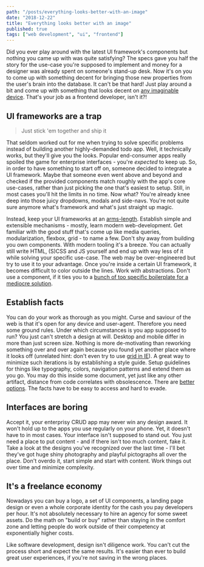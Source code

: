 ```yaml
---
path: "/posts/everything-looks-better-with-an-image"
date: "2018-12-22"
title: "Everything looks better with an image"
published: true
tags: ["web development", "ui", "frontend"]
---
```


Did you ever play around with the latest UI framework's components but nothing you came up with was quite satisfying?
The specs gave you half the story for the use-case you're supposed to implement and money for a designer was already
spent on someone's stand-up desk. Now it's on you to come up with something decent for bringing those new properties
from the user's brain into the database. It can't be that hard! Just play around a bit and come up with something that looks
decent on [any imaginable device](https://www.unihertz.com/blog/media-3/post/this-adorable-device-might-be-the-worlds-smallest-4g-smartphone-check-it-out-57).
That's your job as a frontend developer, isn't it?!

## UI frameworks are a trap

> Just stick 'em together and ship it

That seldom worked out for me when trying to solve specific problems instead of building another highly-demanded todo
app. Well, it technically works, but they'll give you the looks. Popular end-consumer apps really spoiled the game for
enterprise interfaces - you're *expected* to keep up. So, in order to have something to start off on, someone decided
to integrate a UI framework. Maybe that someone even went above and beyond and checked if the provided components match
roughly with the app's core use-cases, rather than just picking the one that's easiest to setup. Still, in most cases
 you'll hit the limits in no time. Now what? You're already knee deep into those juicy dropdowns, modals and 
side-navs. You're not quite sure anymore what's framework and what's just straight up magic.

Instead, keep your UI frameworks at an [arms-length](https://blog.cleancoder.com/uncle-bob/2011/09/30/Screaming-Architecture.html).
Establish simple and extensible mechanisms - mostly, learn modern web-development. Get familiar with the good stuff 
that's come up like media queries, modularization, flexbox, grid - to name a few. Don't shy away from 
building you own components. With modern tooling it's a breeze. 
You can actually still write HTML, (S)CSS and JS yourself and end up with way less of it while solving your specific 
use-case. The web may be over-engineered but try to use it to your advantage. Once you're inside a certain UI framework,
it becomes difficult to color outside the lines. Work with abstractions. Don't use a component, if it ties you
to a [bunch of too specific boilerplate for a mediocre solution](https://material.angular.io/components/table/overview).

## Establish facts

You can do your work as thorough as you might. Curse and saviour of the web is that it's open for any device and 
user-agent. Therefore you need some ground rules. Under which circumstances is you app supposed to run? You just can't
stretch a design at will. Desktop and mobile differ in more than just screen size. Nothing is more de-motivating than
reworking something over and over again because you found yet another place where it looks off (unrelated hint: 
don't even try to use [grid in IE](https://rachelandrew.co.uk/archives/2016/11/26/should-i-try-to-use-the-ie-implementation-of-css-grid-layout/)).
A great way to minimize such iterations is by establishing a style guide. Setup guidelines for things like typography, 
colors, navigation patterns and extend them as you go. You may do this inside some document, yet just like any other
artifact, distance from code correlates with obsolescence. There are [better options](https://github.com/storybooks/storybook).
 The facts have to be easy to access and hard to evade.

## Interfaces are boring

Accept it, your enterprisy CRUD app may never win any design award. It won't hold up to the apps you use regularly on your 
phone. Yet, it doesn't have to in most cases. Your interface isn't supposed to stand out. You just need a place to put
content - and if there isn't too much content, fake it. Take a look at the designs you've recognized over the last 
time - I'll bet they've got huge shiny photography and playful pictographs all over the place. Don't overdo it, start 
simple and start with content. Work things out over time and minimize complexity.

## It's a freelance economy

Nowadays you can buy a logo, a set of UI components, a landing page design or even a whole corporate identity for the 
cash you pay developers per hour. It's not absolutely necessary to hire an agency for some sweet assets.
Do the math on "build or buy" rather than staying in the comfort zone and letting people do work outside of
their competency at exponentially higher costs.

Like software development, design isn't diligence work. You can't cut the process short and expect the same
 results. It's easier than ever to build great user experiences, if you're not saving in the wrong places.